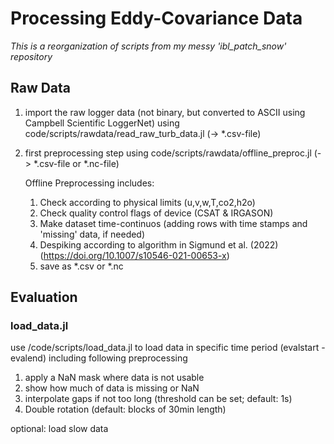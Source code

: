 # Processing Eddy-Covariance Data

*This is a reorganization of scripts from my messy 'ibl_patch_snow' repository*

## Raw Data

1. import the raw logger data (not binary, but converted to ASCII using Campbell Scientific LoggerNet) using code/scripts/rawdata/read_raw_turb_data.jl (-> *.csv-file)
2. first preprocessing step using code/scripts/rawdata/offline_preproc.jl (-> *.csv-file or *.nc-file)
    
    Offline Preprocessing includes:
    1. Check according to physical limits (u,v,w,T,co2,h2o)
    2. Check quality control flags of device (CSAT & IRGASON)
    3. Make dataset time-continuos (adding rows with time stamps and 'missing' data, if needed)
    4. Despiking according to algorithm in Sigmund et al. (2022) (https://doi.org/10.1007/s10546-021-00653-x)
    5. save as *.csv or *.nc

## Evaluation

### load_data.jl

use /code/scripts/load_data.jl to load data in specific time period (evalstart - evalend) including following preprocessing
1. apply a NaN mask where data is not usable
2. show how much of data is missing or NaN
3. interpolate gaps if not too long (threshold can be set; default: 1s)
4. Double rotation (default: blocks of 30min length)

optional: load slow data


